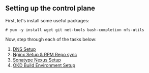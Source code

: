 ## Setting up the control plane

First, let's install some useful packages:

`# yum -y install wget git net-tools bash-completion nfs-utils`

Now, step through each of the tasks below:
1. [DNS Setup](DNS_Config.md)
1. [Nginx Setup & RPM Repo sync](Nginx_Config.md)
1. [Sonatype Nexus Setup](Nexus_Config.md)
1. [OKD Build Environment Setup](OKD_Build.md)







